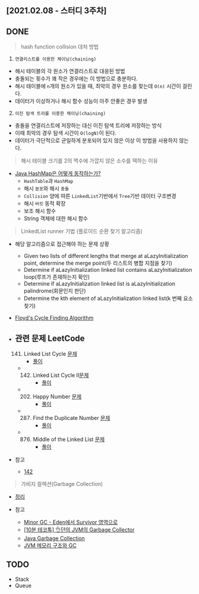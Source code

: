 ## [2021.02.08 - 스터디 3주차]

## DONE

> hash function collision 대처 방법

1. `연결리스트를 이용한 체이닝(chaining)`

- 해시 테이블의 각 원소가 연결리스트로 대응된 방법
- 충돌되는 횟수가 꽤 작은 경우에는 이 방법으로 충분하다.
- 해시 테이블에 `n`개의 원소가 있을 때, 최악의 경우 원소를 찾는데 `O(n)` 시간이 걸린다.
- 데이터가 이상하거나 해시 함수 성능이 아주 안좋은 경우 발생

2. `이진 탐색 트리를 이용한 체이닝(chaining)`

- 충돌을 연결리스트에 저장하는 대신 이진 탐색 트리에 저장하는 방식
- 이때 최악의 경우 탐색 시간이 `O(logN)`이 된다.
- 데이터가 극단적으로 균일하게 분포되어 있지 않은 이상 이 방법을 사용하지 않는다.

> 해시 테이블 크기를 2의 멱수에 가깝지 않은 소수를 택하는 이유

- [Java HashMap은 어떻게 동작하는가?](https://d2.naver.com/helloworld/831311)
    - `HashTable`과 `HashMap`
    - 해시 `분포`와 해시 `충돌`
    - `Collision` 양에 따른 `LinkedList`기반에서 `Tree`기반 데이터 구조변경
    - 해시 `버킷` 동적 확장
    - 보조 해시 함수
    - String 객체에 대한 해시 함수

> LinkedList runner 기법 (플로이드 순환 찾기 알고리즘)

- 해당 알고리즘으로 접근해야 하는 문제 상황
    - Given two lists of different lengths that merge at aLazyInitialization point, determine the merge point(두 리스트의 병합
      지점을 찾기)
    - Determine if aLazyInitialization linked list contains aLazyInitialization loop(루프가 존재하는지 확인)
    - Determine if aLazyInitialization linked list is aLazyInitialization palindrome(회문인지 판단)
    - Determine the kth element of aLazyInitialization linked list(k 번째 요소 찾기)

- [Floyd's Cycle Finding Algorithm](https://blog.usejournal.com/algorithm-spotlight-floyds-cycle-detection-algorithm-996bd8fc2b91)

- 관련 문제 LeetCode
  -
  	141. Linked List Cycle [문제](https://leetcode.com/problems/linked-list-cycle/)
  	     - [풀이](../../../java-in-leetCode/src/main/java/kr/seok/list/List_141.java)
    -
        142. Linked List Cycle II[문제](https://leetcode.com/problems/linked-list-cycle-ii/)
             - [풀이](../../../java-in-leetCode/src/main/java/kr/seok/list/List_142.java)
    -
        202. Happy Number [문제](https://leetcode.com/problems/happy-number/)
             - [풀이](../../../java-in-leetCode/src/main/java/kr/seok/list/List_202.java)
    -
        287. Find the Duplicate Number [문제](https://leetcode.com/problems/find-the-duplicate-number/)
             - [풀이](../../../java-in-leetCode/src/main/java/kr/seok/list/List_287.java)
    -
        876. Middle of the Linked List [문제](https://leetcode.com/problems/middle-of-the-linked-list/solution/)
             - [풀이](../../../java-in-leetCode/src/main/java/kr/seok/list/List_876.java)

- 참고
    - [142](https://www.youtube.com/watch?v=SPKJz8oPJo4)

> 가비지 컬렉션(Garbage Collection)

- [정리](https://www.notion.so/seokrae/Garbage-Collection-65857d2182e54d2eba7ee9e8c63818f4)

- 참고
    - [Minor GC - Eden에서 Survivor 영역으로](https://johngrib.github.io/wiki/java-gc-eden-to-survivor/)
    - [[10분 테코톡] 👌던의 JVM의 Garbage Collector](https://www.youtube.com/watch?v=vZRmCbl871I&feature=share)
    - [Java Garbage Collection](https://d2.naver.com/helloworld/1329)
    - [JVM 메모리 구조와 GC](https://johngrib.github.io/wiki/jvm-memory/)

## TODO

- Stack
- Queue
